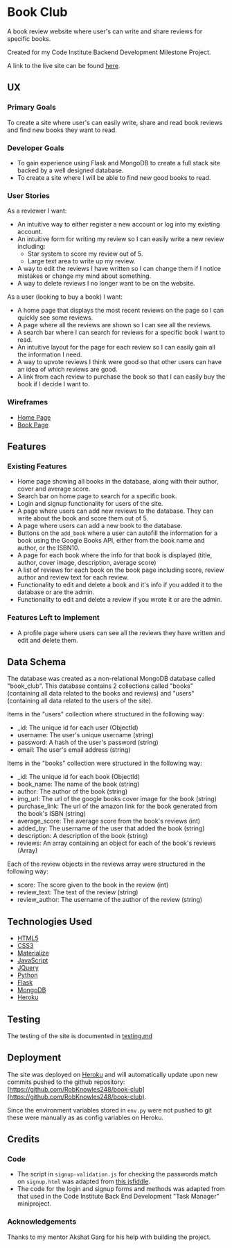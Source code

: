 # Book Club

A book review website where user's can write and share reviews for specific books.

Created for my Code Institute Backend Development Milestone Project.

A link to the live site can be found [here](https://book-club-rob.herokuapp.com/).
 
## UX
 
### Primary Goals

To create a site where user's can easily write, share and read book reviews and find new books they want to read.

### Developer Goals

- To gain experience using Flask and MongoDB to create a full stack site backed by a well designed database.
- To create a site where I will be able to find new good books to read.

### User Stories

As a reviewer I want:

- An intuitive way to either register a new account or log into my existing account.
- An intuitive form for writing my review so I can easily write a new review including:
    - Star system to score my review out of 5.
    - Large text area to write up my review.
- A way to edit the reviews I have written so I can change them if I notice mistakes or change my mind about something.
- A way to delete reviews I no longer want to be on the website.

As a user (looking to buy a book) I want:

- A home page that displays the most recent reviews on the page so I can quickly see some reviews.
- A page where all the reviews are shown so I can see all the reviews.
- A search bar where I can search for reviews for a specific book I want to read.
- An intuitive layout for the page for each review so I can easily gain all the information I need.
- A way to upvote reviews I think were good so that other users can have an idea of which reviews are good.
- A link from each review to purchase the book so that I can easily buy the book if I decide I want to.

### Wireframes

- [Home Page](static/wireframes/home-page.pdf)
- [Book Page](static/wireframes/book-page.pdf)

## Features
 
### Existing Features

- Home page showing all books in the database, along with their author, cover and average score.
- Search bar on home page to search for a specific book.
- Login and signup functionality for users of the site.
- A page where users can add new reviews to the database. They can write about the book and score them out of 5.
- A page where users can add a new book to the database.
- Buttons on the `add_book` where a user can autofill the information for a book using the Google Books API, either from the book name and author, or the ISBN10.
- A page for each book where the info for that book is displayed (title, author, cover image, description, average score)
- A list of reviews for each book on the book page including score, review author and review text for each review.
- Functionality to edit and delete a book and it's info if you added it to the database or are the admin.
- Functionality to edit and delete a review if you wrote it or are the admin.

### Features Left to Implement

- A profile page where users can see all the reviews they have written and edit and delete them.

## Data Schema

The database was created as a non-relational MongoDB database called "book_club". This database contains 2 collections called "books" (containing all data related to the books and reviews) and "users" (containing all data related to the users of the site).

Items in the "users" collection where structured in the following way:
- _id: The unique id for each user (ObjectId)
- username: The user's unique username (string)
- password: A hash of the user's password (string)
- email: The user's email address (string)

Items in the "books" collection were structured in the following way:
- _id: The unique id for each book (ObjectId)
- book_name: The name of the book (string)
- author: The author of the book (string)
- img_url: The url of the google books cover image for the book (string)
- purchase_link: The url of the amazon link for the book generated from the book's ISBN (string)
- average_score: The average score from the book's reviews (int)
- added_by: The username of the user that added the book (string)
- description: A description of the book (string)
- reviews: An array containing an object for each of the book's reviews (Array)

Each of the review objects in the reviews array were structured in the following way:
- score: The score given to the book in the review (int)
- review_text: The text of the review (string)
- review_author: The username of the author of the review (string)

## Technologies Used

- [HTML5](https://en.wikipedia.org/wiki/HTML#:~:text=Hypertext%20Markup%20Language%20(HTML)%20is,scripting%20languages%20such%20as%20JavaScript.)
- [CSS3](https://en.wikipedia.org/wiki/CSS)
- [Materialize](https://materializecss.com/)
- [JavaScript](https://en.wikipedia.org/wiki/JavaScript)
- [JQuery](https://jquery.com)
- [Python](https://en.wikipedia.org/wiki/Python_(programming_language))
- [Flask](https://en.wikipedia.org/wiki/Flask_(web_framework))
- [MongoDB](https://www.mongodb.com/1)
- [Heroku](https://en.wikipedia.org/wiki/Heroku)

## Testing

The testing of the site is documented in [testing.md](testing.md)

## Deployment

The site was deployed on [Heroku](https://heroku.com/) and will automatically update upon new commits pushed to the github repository: [https://github.com/RobKnowles248/book-club](https://github.com/RobKnowles248/book-club).

Since the environment variables stored in `env.py` were not pushed to git these were manually as as config variables on Heroku.

## Credits

### Code

- The script in `signup-validation.js` for checking the passwords match on `signup.html` was adapted from [this jsfiddle](http://jsfiddle.net/SirusDoma/ayf832td/).
- The code for the login and signup forms and methods was adapted from that used in the Code Institute Back End Development "Task Manager" miniproject.

### Acknowledgements

Thanks to my mentor Akshat Garg for his help with building the project.